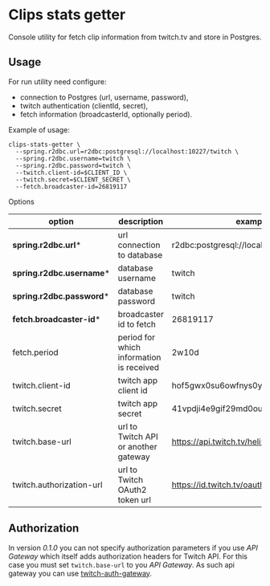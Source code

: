 # Clips stats getter

Console utility for fetch clip information from twitch.tv and store in Postgres.

## Usage

For run utility need configure:

* connection to Postgres (url, username, password),
* twitch authentication (clientId, secret),
* fetch information (broadcasterId, optionally period).

Example of usage:

```shell
clips-stats-getter \
  --spring.r2dbc.url=r2dbc:postgresql://localhost:10227/twitch \ 
  --spring.r2dbc.username=twitch \
  --spring.r2dbc.password=twitch \
  --twitch.client-id=$CLIENT_ID \
  --twitch.secret=$CLIENT_SECRET \ 
  --fetch.broadcaster-id=26819117

```

Options

| option                     | description                              | example                                   |
|----------------------------|------------------------------------------|-------------------------------------------|
| **spring.r2dbc.url***      | url connection to database               | r2dbc:postgresql://localhost:10227/twitch |
| **spring.r2dbc.username*** | database username                        | twitch                                    |
| **spring.r2dbc.password*** | database password                        | twitch                                    |
| **fetch.broadcaster-id***  | broadcaster id to fetch                  | 26819117                                  |
| fetch.period               | period for which information is received | 2w10d                                     |
| twitch.client-id           | twitch app client id                     | hof5gwx0su6owfnys0yan9c87zr6t             |
| twitch.secret              | twitch app secret                        | 41vpdji4e9gif29md0ouet6fktd2              |
| twitch.base-url            | url to Twitch API or another gateway     | https://api.twitch.tv/helix/              |
| twitch.authorization-url   | url to Twitch OAuth2 token url           | https://id.twitch.tv/oauth2/token         |

## Authorization

In version _0.1.0_ you can not specify authorization parameters if you use _API Gateway_ which itself adds authorization
headers for Twitch API. For this case you must set `twitch.base-url` to you _API Gateway_. As such api gateway you can
use [twitch-auth-gateway](https://github.com/RazorNd/twitch-auth-gateway).

